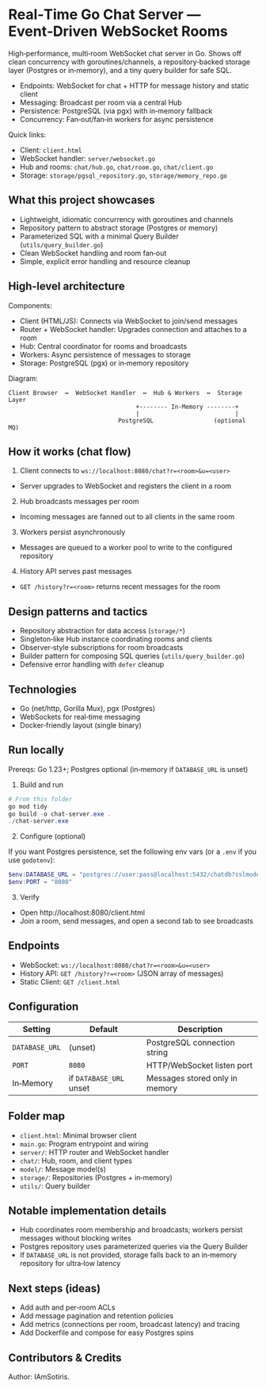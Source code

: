 # Real‑Time Go Chat Server — Event‑Driven WebSocket Rooms

High‑performance, multi‑room WebSocket chat server in Go. Shows off clean concurrency with goroutines/channels, a repository‑backed storage layer (Postgres or in‑memory), and a tiny query builder for safe SQL.

- Endpoints: WebSocket for chat + HTTP for message history and static client
- Messaging: Broadcast per room via a central Hub
- Persistence: PostgreSQL (via pgx) with in‑memory fallback
- Concurrency: Fan‑out/fan‑in workers for async persistence

Quick links:
- Client: `client.html`
- WebSocket handler: `server/websocket.go`
- Hub and rooms: `chat/hub.go`, `chat/room.go`, `chat/client.go`
- Storage: `storage/pgsql_repository.go`, `storage/memory_repo.go`


## What this project showcases

- Lightweight, idiomatic concurrency with goroutines and channels
- Repository pattern to abstract storage (Postgres or memory)
- Parameterized SQL with a minimal Query Builder (`utils/query_builder.go`)
- Clean WebSocket handling and room fan‑out
- Simple, explicit error handling and resource cleanup


## High‑level architecture

Components:
- Client (HTML/JS): Connects via WebSocket to join/send messages
- Router + WebSocket handler: Upgrades connection and attaches to a room
- Hub: Central coordinator for rooms and broadcasts
- Workers: Async persistence of messages to storage
- Storage: PostgreSQL (pgx) or in‑memory repository

Diagram:

```text
Client Browser  ↔  WebSocket Handler  ↔  Hub & Workers  ↔  Storage Layer
                                    +-------- In‑Memory --------+
                                    |                           |
                               PostgreSQL                 (optional MQ)
```


## How it works (chat flow)

1) Client connects to `ws://localhost:8080/chat?r=<room>&u=<user>`
- Server upgrades to WebSocket and registers the client in a room

2) Hub broadcasts messages per room
- Incoming messages are fanned out to all clients in the same room

3) Workers persist asynchronously
- Messages are queued to a worker pool to write to the configured repository

4) History API serves past messages
- `GET /history?r=<room>` returns recent messages for the room


## Design patterns and tactics

- Repository abstraction for data access (`storage/*`)
- Singleton‑like Hub instance coordinating rooms and clients
- Observer‑style subscriptions for room broadcasts
- Builder pattern for composing SQL queries (`utils/query_builder.go`)
- Defensive error handling with `defer` cleanup


## Technologies

- Go (net/http, Gorilla Mux), pgx (Postgres)
- WebSockets for real‑time messaging
- Docker‑friendly layout (single binary)


## Run locally

Prereqs: Go 1.23+; Postgres optional (in‑memory if `DATABASE_URL` is unset)

1) Build and run

```powershell
# From this folder
go mod tidy
go build -o chat-server.exe .
./chat-server.exe
```

2) Configure (optional)

If you want Postgres persistence, set the following env vars (or a `.env` if you use `godotenv`):

```powershell
$env:DATABASE_URL = "postgres://user:pass@localhost:5432/chatdb?sslmode=disable"
$env:PORT = "8080"
```

3) Verify

- Open http://localhost:8080/client.html
- Join a room, send messages, and open a second tab to see broadcasts


## Endpoints

- WebSocket: `ws://localhost:8080/chat?r=<room>&u=<user>`
- History API: `GET /history?r=<room>` (JSON array of messages)
- Static Client: `GET /client.html`


## Configuration

| Setting        | Default                 | Description                          |
|----------------|-------------------------|--------------------------------------|
| `DATABASE_URL` | (unset)                 | PostgreSQL connection string         |
| `PORT`         | `8080`                  | HTTP/WebSocket listen port           |
| In‑Memory      | if `DATABASE_URL` unset | Messages stored only in memory       |


## Folder map

- `client.html`: Minimal browser client
- `main.go`: Program entrypoint and wiring
- `server/`: HTTP router and WebSocket handler
- `chat/`: Hub, room, and client types
- `model/`: Message model(s)
- `storage/`: Repositories (Postgres + in‑memory)
- `utils/`: Query builder


## Notable implementation details

- Hub coordinates room membership and broadcasts; workers persist messages without blocking writes
- Postgres repository uses parameterized queries via the Query Builder
- If `DATABASE_URL` is not provided, storage falls back to an in‑memory repository for ultra‑low latency


## Next steps (ideas)

- Add auth and per‑room ACLs
- Add message pagination and retention policies
- Add metrics (connections per room, broadcast latency) and tracing
- Add Dockerfile and compose for easy Postgres spins


## Contributors & Credits

Author: IAmSotiris.
````


